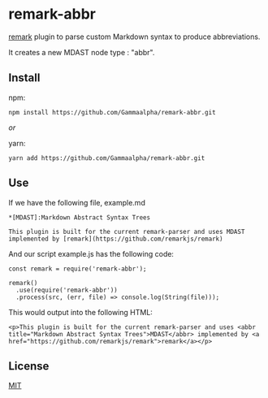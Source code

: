 #  remark-abbr

[remark](https://github.com/remarkjs/remark "remark github repo") plugin to parse custom Markdown syntax to produce abbreviations.

It creates a new MDAST node type : "abbr".

## Install

npm:
```
npm install https://github.com/Gammaalpha/remark-abbr.git
```

*or*

yarn:
```
yarn add https://github.com/Gammaalpha/remark-abbr.git
```

## Use

If we have the following file, example.md

```
*[MDAST]:Markdown Abstract Syntax Trees

This plugin is built for the current remark-parser and uses MDAST implemented by [remark](https://github.com/remarkjs/remark)
```
 And our script example.js has the following code: 

```
const remark = require('remark-abbr');

remark()
  .use(require('remark-abbr'))
  .process(src, (err, file) => console.log(String(file)));
```

This would output into the following HTML:
```
<p>This plugin is built for the current remark-parser and uses <abbr title="Markdown Abstract Syntax Trees">MDAST</abbr> implemented by <a href="https://github.com/remarkjs/remark">remark</a></p>
```

 ## License 
 [MIT](https://github.com/remarkjs/remark-html/blob/main/license "MIT License")
